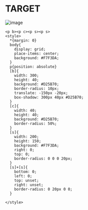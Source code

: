 # TARGET

![image](https://github.com/gaschneider/cssbattle/assets/16023844/d472810b-75a1-4496-abc1-93628bc7270d)

```
<p b><p c><p s><p s>
<style>
  *{margin: 0}
  body{
    display: grid;
    place-items: center;
    background: #F7F3DA;
  }
  p{position: absolute}
  [b]{
    width: 300;
    height: 40;
    background: #D25B70;
    border-radius: 10px;
    translate: -150px -20px;
    box-shadow: 300px 40px #D25B70;
  }
  [c]{
    width: 40;
    height: 40;
    background: #D25B70;
    border-radius: 50%;
  }
  [s]{
    width: 200;
    height: 150;
    background: #F7F3DA;
    right: 0;
    top: 0;
    border-radius: 0 0 0 20px;
  }
  [s]+[s]{
    bottom: 0;
    left: 0;
    top: unset;
    right: unset;
    border-radius: 0 20px 0 0;
  }

</style>
```
